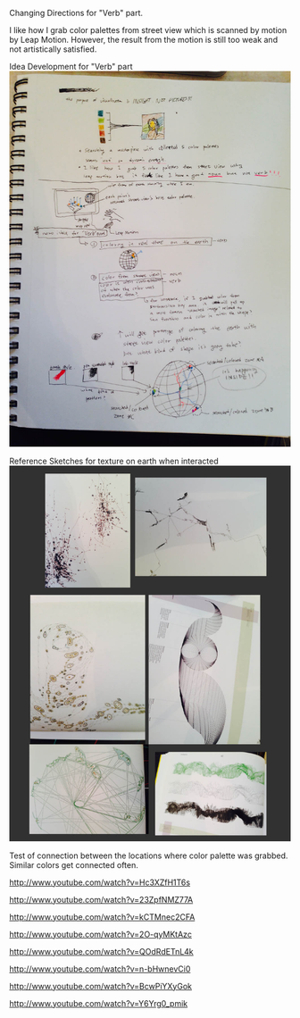 Changing Directions for "Verb" part.

I like how I grab color palettes from street view which is scanned by motion by Leap Motion.
However, the result from the motion is still too weak and not artistically satisfied.

Idea Development for "Verb" part
![Example Image1](../project_images/refsketch.jpg?raw=true "Example Image1")

Reference Sketches for texture on earth when interacted
![Example Image1](../project_images/refimage.jpg?raw=true "Example Image1")

Test of connection between the locations where color palette was grabbed.
Similar colors get connected often.

http://www.youtube.com/watch?v=Hc3XZfH1T6s

http://www.youtube.com/watch?v=23ZpfNMZ77A

http://www.youtube.com/watch?v=kCTMnec2CFA

http://www.youtube.com/watch?v=2O-qyMKtAzc

http://www.youtube.com/watch?v=QOdRdETnL4k

http://www.youtube.com/watch?v=n-bHwnevCi0

http://www.youtube.com/watch?v=BcwPiYXyGok

http://www.youtube.com/watch?v=Y6Yrg0_pmik

